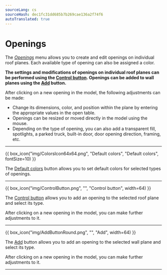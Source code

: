 ```yaml
---
sourceLang: cs
sourceHash: dec1fc31dd685b7b269cae136a2f74f6
autoTranslated: true
---
```


# Openings

<p>The <u><i>Openings</i></u> menu allows you to create and edit openings on individual roof planes. Each available type of opening can also be assigned a color.</p>

<p><b>The settings and modifications of openings on individual roof planes can be performed using the <u>Control button</u>. Openings can be added to wall planes using the <u>Add</u> button.</b></p>

<p>After clicking on a new opening in the model, the following adjustments can be made:</p>
<ul>
  <li>Change its dimensions, color, and position within the plane by entering the appropriate values in the open table.</li>
  <li>Openings can be resized or moved directly in the model using the mouse.</li>
  <li>Depending on the type of opening, you can also add a transparent fill, spotlights, a parked truck, built-in door, door opening direction, framing, etc.</li>
</ul>

<hr class="main">

{{ box_icon("img/ColorsIcon64x64.png", "Default colors", "Default colors", fontSize=10) }}
<p>The <u>Default colors</u> button allows you to set default colors for selected types of openings.</p>

<hr class="main">

{{ box_icon("img/ControlButton.png", "", "Control button", width=64) }}
<p>The <u>Control button</u> allows you to add an opening to the selected roof plane and select its type.</p>
<p>After clicking on a new opening in the model, you can make further adjustments to it.</p>

<hr class="main">

{{ box_icon("img/AddButtonRound.png", "", "Add", width=64) }}
<p>The <u>Add</u> button allows you to add an opening to the selected wall plane and select its type.</p>
<p>After clicking on a new opening in the model, you can make further adjustments to it.</p>

<hr class="main">

<!-- product: HiStruct Building Configurator -->